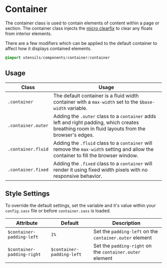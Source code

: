 
# Container
The container class is used to contain elements of content within a page
or section. The container class injects the [micro clearfix](http://nicolasgallagher.com/micro-clearfix-hack/)
to clear any floats from interior elements.

There are a few modifiers which can be applied to the default container
to affect how it displays contained elements.

```sass
@import utensils/components/container/container
```

## Usage

Class              | Usage
------------------ | -----------------------------------
`.container`       | The default container is a fluid width container with a `max-width` set to the `$base-width` variable.
`.container.outer` | Adding the `.outer` class to a `container` adds left and right padding, which creates breathing room in fluid layouts from the browser's edges.
`.container.fluid` | Adding the `.fluid` class to a `container` will remove the `max-width` setting and allow the container to fill the browser window.
`.container.fixed` | Adding the `.fixed` class to a `container` will render it using fixed width pixels with no responsive behavior.

## Style Settings
To override the default settings, set the variable and it's value
within your `config.sass` file or before `container.sass` is loaded.

Attribute                  | Default                   | Description
-------------------------- | ------------------------- | -------------------------------------------
`$container-padding-left`  | `1%`                      | Set the `padding-left` on the `container.outer` element
`$container-padding-right` | `$container-padding-left` | Set the `padding-right` on the `container.outer` element

